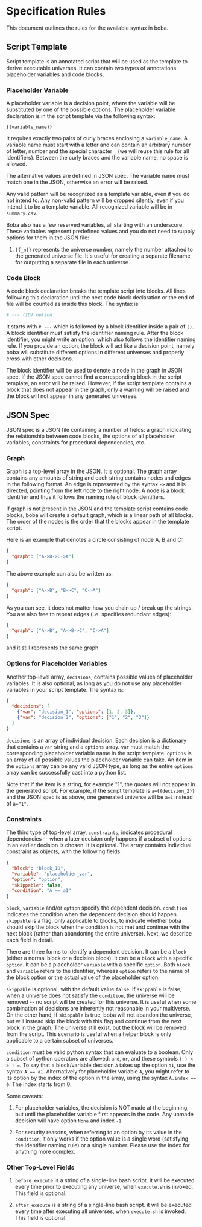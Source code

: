 # Specification Rules

This document outlines the rules for the available syntax in boba.

## Script Template
Script template is an annotated script that will be used as the template to
derive executable universes. It can contain two types of annotations: placeholder
variables and code blocks.

### Placeholder Variable
A placeholder variable is a decision point, where the variable will be substituted
by one of the possible options. The placeholder variable declaration is
in the script template via the following syntax:

```
{{variable_name}}
```

It requires exactly two pairs of curly braces enclosing a `variable_name`.
A variable name must start with a letter and can contain an arbitrary number 
of letter, number and the special character `_` (we will reuse this rule
for all identifiers). Between the curly braces and
the variable name, no space is allowed.

The alternative values are defined in JSON spec. The variable name must match
one in the JSON, otherwise an error will be raised.

Any valid pattern will be recognized as a template variable, even if you do not
intend to. Any non-valid pattern will be dropped silently, even if you intend
it to be a template variable. All recognized variable will be in `summary.csv`.

Boba also has a few reserved variables, all starting with an underscore. These
variables represent predefined values and you do not need to supply options for
them in the JSON file:
1. `{{_n}}` represents the universe number, namely the number attached to the
generated universe file. It's useful for creating a separate filename for
outputting a separate file in each universe.

### Code Block
A code block declaration breaks the template script into blocks. All lines
following this declaration until the next code block declaration or the end of
file will be counted as inside this block. The syntax is:

```python
# --- (ID) option
```

It starts with `# ---` which is followed by a block identifier inside a pair of
`()`. A block identifier must satisfy the identifier naming rule. After the
block identifier, you might write an option, which also follows the
identifier naming rule. If you provide an option, the block will act like a
decision point, namely boba will substitute different options in different
universes and properly cross with other decisions.

The block identifier will be used to denote a node in the graph in JSON spec.
If the JSON spec cannot find a corresponding block in the script template, an
error will be raised. However, if the script template contains a block that
does not appear in the graph, only a warning will be raised and the block will
not appear in any generated universes.

## JSON Spec
JSON spec is a JSON file containing a number of fields: a graph indicating the
relationship between code blocks, the options of all placeholder variables,
constraints for procedural dependencies, etc.

### Graph

Graph is a top-level array in the JSON. It is optional. The graph array
contains any amounts of string and each string contains nodes and edges in
the following format. An edge is represented by the syntax `->` and it is
directed, pointing from the left node to the right node. A node is a block
identifier and thus it follows the naming rule of block identifiers.

If graph is not present in the JSON and the template script contains code
blocks, boba will create a default graph, which is a linear path of all blocks.
The order of the nodes is the order that the blocks appear in the template
script.

Here is an example that denotes a circle consisting of node A, B and C:

```json
{
  "graph": ["A->B->C->A"]
}
```

The above example can also be written as:
```json
{
  "graph": ["A->B", "B->C", "C->A"]
}
```

As you can see, it does not matter how you chain up / break up the strings.
You are also free to repeat edges (i.e. specifies redundant edges):
```json
{
  "graph": ["A->B", "A->B->C", "C->A"]
}
```
and it still represents the same graph.

### Options for Placeholder Variables

Another top-level array, `decisions`, contains possible values of placeholder
variables. It is also optional, as long as you do not use any placeholder
variables in your script template. The syntax is:

```json
{
  "decisions": [
    {"var": "decision_1", "options": [1, 2, 3]},
    {"var": "decision_2", "options": ["1", "2", "3"]}
  ]
}
```
`decisions` is an array of individual decision. Each decision is a dictionary
that contains a `var` string and a `options` array. `var` must match the
corresponding placeholder variable name in the script template.
`options` is an array of all possible values the placeholder
variable can take. An item in the `options` array can be any valid JSON type, as
long as the entire `options` array can be successfully cast into a python list.

Note that if the item is a string, for example "1", the quotes will not appear
in the generated script. For example, if the script template is 
`a={{decision_2}}` and the JSON spec is as above, one generated universe will
be `a=1` instead of `a="1"`.

### Constraints

The third type of top-level array, `constraints`, indicates procedural
dependencies -- when a later decision only happens if a subset of options in an
earlier decision is chosen. It is optional. The array contains individual
constraint as objects, with the following fields:
```json
{
  "block": "block_ID",
  "variable": "placeholder_var",
  "option": "option",
  "skippable": false,
  "condition": "A == a1"
}
```

`block`, `variable` and/or `option` specify the dependent decision. `condition`
indicates the condition when the dependent decision should happen. `skippable`
is a flag, only applicable to blocks, to indicate whether boba should skip the
block when the condition is not met and continue with the next block (rather
than abandoning the entire universe). Next, we describe each field in detail.

There are three forms to identify a dependent decision. It can be a `block`
(either a normal block or a decision block). It can be a `block` with a
specific `option`. It can be a placeholder `variable` with a specific
`option`. Both `block` and `variable` refers to the identifier, whereas
`option` refers to the name of the block option or the actual value of the
placeholder option.

`skippable` is optional, with the default value `false`. If `skippable` is false, when
a universe does not satisfy the `condition`, the universe will be removed --
no script will be created for this universe. It is useful when some
combination of decisions are inherently not reasonable in your multiverse.
On the other hand, if `skippable` is true, boba will not
abandon the universe, but will instead skip the block with this flag and
continue from the next block in the graph. The universe still
exist, but the block will be removed from the script. This scenario is useful
when a helper block is only applicable to a certain subset of universes.

`condition` must be valid python syntax that can evaluate to a boolean. Only
a subset of python operators are allowed: `and`, `or`, and these
symbols `( ) < > ! =`. To say that a block/variable decision `A` takes up
the option `a1`, use the syntax `A == a1`. Alternatively for placeholder
variable `A`, you might refer to its option by the index of the option in
the array, using the syntax `A.index == 0`. The index starts from 0. 

Some caveats:
1. For placeholder variables, the decision is NOT made at the beginning, but
until the placeholder variable first appears in the code. Any unmade decision
will have option `None` and index `-1`.

2. For security reasons, when referring to an option by its value in the
`condition`, it only works if the option value is a single word (satisfying
the identifier naming rule) or a single number. Please use the index for
anything more complex.

### Other Top-Level Fields

1. `before_execute` is a string of a single-line bash script. It will be
executed every time prior to executing any universe, when `execute.sh` is
invoked. This field is optional.

2. `after_execute` is a string of a single-line bash script. it will be 
executed every time after executing all universes, when `execute.sh` is invoked.
This field is optional.
